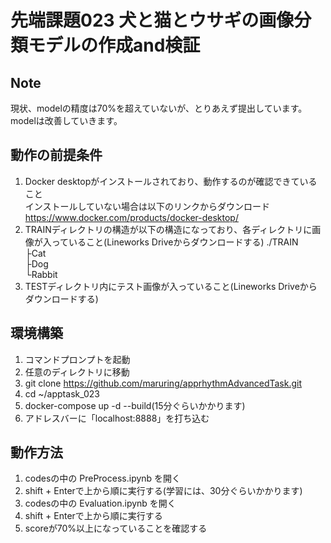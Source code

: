 # 先端課題023 犬と猫とウサギの画像分類モデルの作成and検証

## Note
現状、modelの精度は70%を超えていないが、とりあえず提出しています。  
modelは改善していきます。

## 動作の前提条件
1. Docker desktopがインストールされており、動作するのが確認できていること  
インストールしていない場合は以下のリンクからダウンロード  
https://www.docker.com/products/docker-desktop/  
2. TRAINディレクトリの構造が以下の構造になっており、各ディレクトリに画像が入っていること(Lineworks Driveからダウンロードする)
./TRAIN  
├Cat  
├Dog  
└Rabbit
3. TESTディレクトリ内にテスト画像が入っていること(Lineworks Driveからダウンロードする)

## 環境構築
1. コマンドプロンプトを起動
2. 任意のディレクトリに移動
3. git clone https://github.com/maruring/apprhythmAdvancedTask.git
4. cd ~/apptask_023
5. docker-compose up -d --build(15分ぐらいかかります)
6. アドレスバーに「localhost:8888」を打ち込む

## 動作方法
1. codesの中の PreProcess.ipynb を開く
2. shift + Enterで上から順に実行する(学習には、30分ぐらいかかります)
3. codesの中の Evaluation.ipynb を開く
4. shift + Enterで上から順に実行する
5. scoreが70%以上になっていることを確認する
